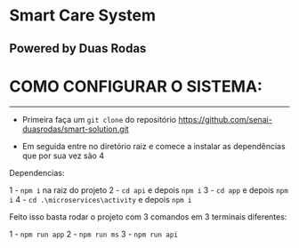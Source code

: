 # Smart Care System
## Powered by Duas Rodas

# COMO CONFIGURAR O SISTEMA:
---

- Primeira faça um `git clone` do repositório https://github.com/senai-duasrodas/smart-solution.git

- Em seguida entre no diretório raiz e comece a instalar as dependências que por sua vez são 4

Dependencias:

1 - `npm i` na raiz do projeto
2 - `cd api` e depois `npm i`
3 - `cd app` e depois `npm i`
4 - `cd .\microservices\activity` e depois `npm i`

Feito isso basta rodar o projeto com 3 comandos em 3 terminais diferentes: 

1 - `npm run app`
2 - `npm run ms`
3 - `npm run api`

